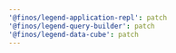 ```yaml
---
'@finos/legend-application-repl': patch
'@finos/legend-query-builder': patch
'@finos/legend-data-cube': patch
---
```

